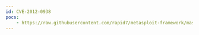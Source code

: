 ```yaml
---
id: CVE-2012-0938
pocs:
    - https://raw.githubusercontent.com/rapid7/metasploit-framework/master/modules/exploits/multi/http/testlink_upload_exec.rb
---
```

